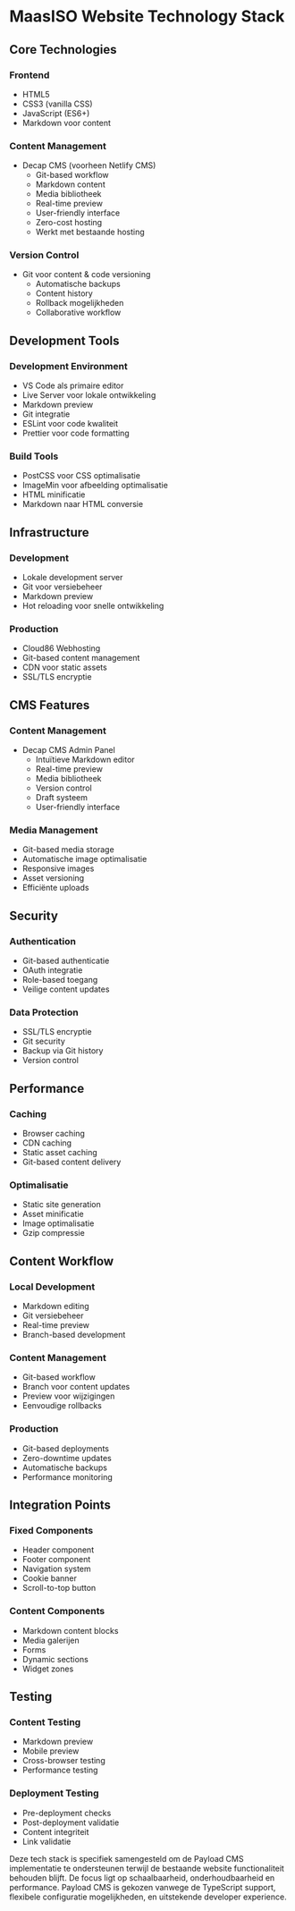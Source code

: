 # MaasISO Website Technology Stack

## Core Technologies

### Frontend
- HTML5
- CSS3 (vanilla CSS)
- JavaScript (ES6+)
- Markdown voor content

### Content Management
- Decap CMS (voorheen Netlify CMS)
  - Git-based workflow
  - Markdown content
  - Media bibliotheek
  - Real-time preview
  - User-friendly interface
  - Zero-cost hosting
  - Werkt met bestaande hosting

### Version Control
- Git voor content & code versioning
  - Automatische backups
  - Content history
  - Rollback mogelijkheden
  - Collaborative workflow

## Development Tools

### Development Environment
- VS Code als primaire editor
- Live Server voor lokale ontwikkeling
- Markdown preview
- Git integratie
- ESLint voor code kwaliteit
- Prettier voor code formatting

### Build Tools
- PostCSS voor CSS optimalisatie
- ImageMin voor afbeelding optimalisatie
- HTML minificatie
- Markdown naar HTML conversie

## Infrastructure

### Development
- Lokale development server
- Git voor versiebeheer
- Markdown preview
- Hot reloading voor snelle ontwikkeling

### Production
- Cloud86 Webhosting
- Git-based content management
- CDN voor static assets
- SSL/TLS encryptie

## CMS Features

### Content Management
- Decap CMS Admin Panel
  - Intuïtieve Markdown editor
  - Real-time preview
  - Media bibliotheek
  - Version control
  - Draft systeem
  - User-friendly interface

### Media Management
- Git-based media storage
- Automatische image optimalisatie
- Responsive images
- Asset versioning
- Efficiënte uploads

## Security

### Authentication
- Git-based authenticatie
- OAuth integratie
- Role-based toegang
- Veilige content updates

### Data Protection
- SSL/TLS encryptie
- Git security
- Backup via Git history
- Version control

## Performance

### Caching
- Browser caching
- CDN caching
- Static asset caching
- Git-based content delivery

### Optimalisatie
- Static site generation
- Asset minificatie
- Image optimalisatie
- Gzip compressie

## Content Workflow

### Local Development
- Markdown editing
- Git versiebeheer
- Real-time preview
- Branch-based development

### Content Management
- Git-based workflow
- Branch voor content updates
- Preview voor wijzigingen
- Eenvoudige rollbacks

### Production
- Git-based deployments
- Zero-downtime updates
- Automatische backups
- Performance monitoring

## Integration Points

### Fixed Components
- Header component
- Footer component
- Navigation system
- Cookie banner
- Scroll-to-top button

### Content Components
- Markdown content blocks
- Media galerijen
- Forms
- Dynamic sections
- Widget zones

## Testing

### Content Testing
- Markdown preview
- Mobile preview
- Cross-browser testing
- Performance testing

### Deployment Testing
- Pre-deployment checks
- Post-deployment validatie
- Content integriteit
- Link validatie

Deze tech stack is specifiek samengesteld om de Payload CMS implementatie te ondersteunen terwijl de bestaande website functionaliteit behouden blijft. De focus ligt op schaalbaarheid, onderhoudbaarheid en performance. Payload CMS is gekozen vanwege de TypeScript support, flexibele configuratie mogelijkheden, en uitstekende developer experience.
